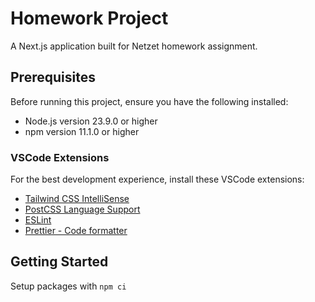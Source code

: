 # Homework Project

A Next.js application built for Netzet homework assignment.

## Prerequisites

Before running this project, ensure you have the following installed:
- Node.js version 23.9.0 or higher
- npm version 11.1.0 or higher

### VSCode Extensions
For the best development experience, install these VSCode extensions:
- [Tailwind CSS IntelliSense](https://marketplace.visualstudio.com/items?itemName=bradlc.vscode-tailwindcss)
- [PostCSS Language Support](https://marketplace.visualstudio.com/items?itemName=csstools.postcss)
- [ESLint](https://marketplace.visualstudio.com/items?itemName=dbaeumer.vscode-eslint)
- [Prettier - Code formatter](https://marketplace.visualstudio.com/items?itemName=esbenp.prettier-vscode)



## Getting Started
Setup packages with `npm ci`
